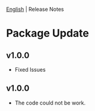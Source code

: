 [English](README.md)  | Release Notes
# Package Update
## v1.0.0
- Fixed Issues

## v1.0.0
- The code could not be work.